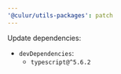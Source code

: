 ```yaml
---
'@culur/utils-packages': patch
---
```


Update dependencies:

- `devDependencies`:
  - `typescript@^5.6.2`
